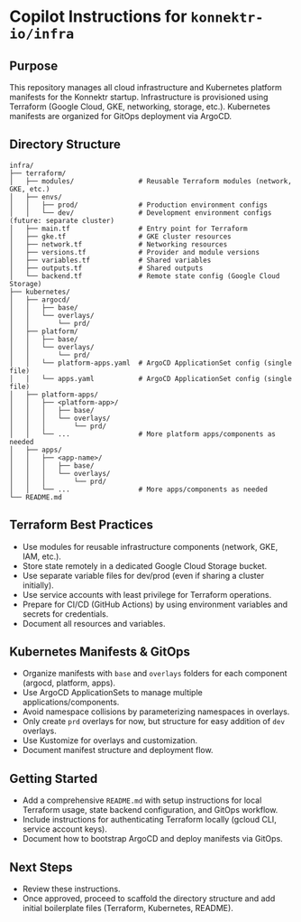 # Copilot Instructions for `konnektr-io/infra`

## Purpose

This repository manages all cloud infrastructure and Kubernetes platform manifests for the Konnektr startup. Infrastructure is provisioned using Terraform (Google Cloud, GKE, networking, storage, etc.). Kubernetes manifests are organized for GitOps deployment via ArgoCD.

## Directory Structure

```
infra/
├── terraform/
│   ├── modules/                # Reusable Terraform modules (network, GKE, etc.)
│   ├── envs/
│   │   ├── prod/               # Production environment configs
│   │   └── dev/                # Development environment configs (future: separate cluster)
│   ├── main.tf                 # Entry point for Terraform
│   ├── gke.tf                  # GKE cluster resources
│   ├── network.tf              # Networking resources
│   ├── versions.tf             # Provider and module versions
│   ├── variables.tf            # Shared variables
│   ├── outputs.tf              # Shared outputs
│   └── backend.tf              # Remote state config (Google Cloud Storage)
├── kubernetes/
│   ├── argocd/
│   │   ├── base/
│   │   └── overlays/
│   │       └── prd/
│   ├── platform/
│   │   ├── base/
│   │   └── overlays/
│   │       └── prd/
│   │   └── platform-apps.yaml  # ArgoCD ApplicationSet config (single file)
│   │   └── apps.yaml           # ArgoCD ApplicationSet config (single file)
│   ├── platform-apps/
│   │   ├── <platform-app>/
│   │   │   ├── base/
│   │   │   └── overlays/
│   │   │       └── prd/
│   │   └── ...                 # More platform apps/components as needed
│   ├── apps/
│   │   ├── <app-name>/
│   │   │   ├── base/
│   │   │   └── overlays/
│   │   │       └── prd/
│   │   └── ...                 # More apps/components as needed
└── README.md
```

## Terraform Best Practices

- Use modules for reusable infrastructure components (network, GKE, IAM, etc.).
- Store state remotely in a dedicated Google Cloud Storage bucket.
- Use separate variable files for dev/prod (even if sharing a cluster initially).
- Use service accounts with least privilege for Terraform operations.
- Prepare for CI/CD (GitHub Actions) by using environment variables and secrets for credentials.
- Document all resources and variables.

## Kubernetes Manifests & GitOps

- Organize manifests with `base` and `overlays` folders for each component (argocd, platform, apps).
- Use ArgoCD ApplicationSets to manage multiple applications/components.
- Avoid namespace collisions by parameterizing namespaces in overlays.
- Only create `prd` overlays for now, but structure for easy addition of `dev` overlays.
- Use Kustomize for overlays and customization.
- Document manifest structure and deployment flow.

## Getting Started

- Add a comprehensive `README.md` with setup instructions for local Terraform usage, state backend configuration, and GitOps workflow.
- Include instructions for authenticating Terraform locally (gcloud CLI, service account keys).
- Document how to bootstrap ArgoCD and deploy manifests via GitOps.

## Next Steps

- Review these instructions.
- Once approved, proceed to scaffold the directory structure and add initial boilerplate files (Terraform, Kubernetes, README).
